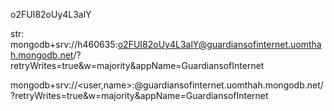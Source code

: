 o2FUI82oUy4L3alY

str: mongodb+srv://h460635:o2FUI82oUy4L3alY@guardiansofinternet.uomthah.mongodb.net/?retryWrites=true&w=majority&appName=GuardiansofInternet

mongodb+srv://<user,name>:<pswd>@guardiansofinternet.uomthah.mongodb.net/?retryWrites=true&w=majority&appName=GuardiansofInternet